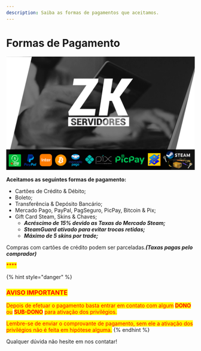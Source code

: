 ```yaml
---
description: Saiba as formas de pagamentos que aceitamos.
---
```


# Formas de Pagamento

![](<../.gitbook/assets/image (25) (1).png>)

**Aceitamos as seguintes formas de pagamento:**

* Cartões de Crédito & Débito;
* Boleto;
* Transferência & Depósito Bancário;
* Mercado Pago, PayPal, PagSeguro, PicPay, Bitcoin & Pix;
* Gift Card Steam, Skins & Chaves;
  * _**Acréscimo de 15% devido as Taxas do Mercado Steam;**_
  * _**SteamGuard ativado para evitar trocas retidas;**_
  * _**Máximo de 5 skins por trade;**_

Compras com cartões de crédito podem ser parceladas._**(Taxas pagas pelo comprador)**_

<mark style="color:red;">****</mark>

{% hint style="danger" %}
### <mark style="color:red;">**AVISO IMPORTANTE**</mark>

<mark style="color:red;">Depois de efetuar o pagamento basta entrar em contato com algum</mark> <mark style="color:red;"></mark><mark style="color:red;">**DONO**</mark> <mark style="color:red;"></mark><mark style="color:red;">ou</mark> <mark style="color:red;"></mark><mark style="color:red;">**SUB-DONO**</mark> <mark style="color:red;"></mark><mark style="color:red;">para ativação dos privilégios.</mark>

<mark style="color:red;">Lembre-se de enviar o comprovante de pagamento, sem ele a ativação dos privilégios não é feita em hipótese alguma.</mark>
{% endhint %}

Qualquer dúvida não hesite em nos contatar!
